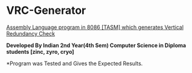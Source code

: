 # VRC-Generator

<u>Assembly Language program in 8086 [TASM] which generates Vertical Redundancy Check</u>

**Developed By Indian 2nd Year(4th Sem) Computer Science in Diploma students [zinc, zyro, cryo]**

*Program was Tested and Gives the Expected Results. 
